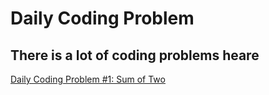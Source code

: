 # Daily Coding Problem

## There is a lot of coding problems heare
[Daily Coding Problem #1: Sum of Two](DCP1SumOf2.md)